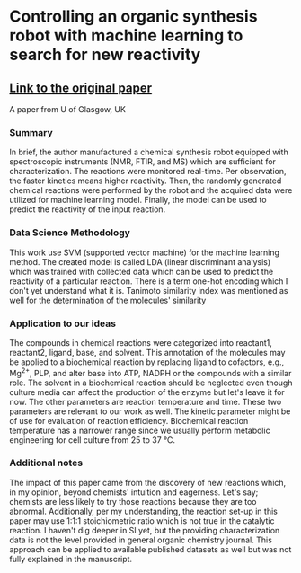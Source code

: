 # Controlling an organic synthesis robot with machine learning to search for new reactivity
## [Link to the original paper](https://www.nature.com/articles/s41586-018-0307-8)

A paper from U of Glasgow, UK

### Summary
In brief, the author manufactured a chemical synthesis robot equipped with spectroscopic instruments (NMR, FTIR, and MS) which are sufficient for characterization. The reactions were monitored real-time. Per observation, the faster kinetics means higher reactivity. Then, the randomly generated chemical reactions were performed by the robot and the acquired data were utilized for machine learning model. Finally, the model can be used to predict the reactivity of the input reaction.

### Data Science Methodology
This work use SVM (supported vector machine) for the machine learning method. The created model is called LDA (linear discriminant analysis) which was trained with collected data which can be used to predict the reactivity of a particular reaction. There is a term one-hot encoding which I don't yet understand what it is. Tanimoto similarity index was mentioned as well for the determination of the molecules' similarity

### Application to our ideas
The compounds in chemical reactions were categorized into reactant1, reactant2, ligand, base, and solvent. This annotation of the molecules may be applied to a biochemical reaction by replacing ligand to cofactors, e.g., Mg<sup>2+</sup>, PLP, and alter base into ATP, NADPH or the compounds with a similar role. The solvent in a biochemical reaction should be neglected even though culture media can affect the production of the enzyme but let's leave it for now.
The other parameters are reaction temperature and time. These two parameters are relevant to our work as well. The kinetic parameter might be of use for evaluation of reaction efficiency. Biochemical reaction temperature has a narrower range since we usually perform metabolic engineering for cell culture from 25 to 37 °C.

### Additional notes
The impact of this paper came from the discovery of new reactions which, in my opinion, beyond chemists' intuition and eagerness. Let's say; chemists are less likely to try those reactions because they are too abnormal. Additionally, per my understanding, the reaction set-up in this paper may use 1:1:1 stoichiometric ratio which is not true in the catalytic reaction. I haven't dig deeper in SI yet, but the providing characterization data is not the level provided in general organic chemistry journal.
This approach can be applied to available published datasets as well but was not fully explained in the manuscript.